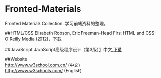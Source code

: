 # Fronted-Materials
Fronted Materials Collection. 学习前端资料的整理。

##HTML/CSS
Elisabeth Robson, Eric Freeman-Head First HTML and CSS-O'Reilly Media (2012)，[下载](https://pan.baidu.com/s/1geKp5mV)

##JavaScript
JavaScript高级程序设计（第3版）】中文,[下载](http://pan.baidu.com/s/1qYMpp6G)

##Website    
<http://www.w3school.com.cn/> (中文)     
<http://www.w3schools.com/> (English)
